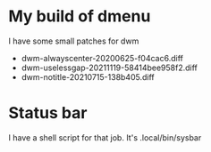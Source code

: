 # My build of dmenu
I have some small patches for dwm
+ dwm-alwayscenter-20200625-f04cac6.diff
+ dwm-uselessgap-20211119-58414bee958f2.diff
+ dwm-notitle-20210715-138b405.diff

# Status bar
I have a shell script for that job.
It's .local/bin/sysbar

